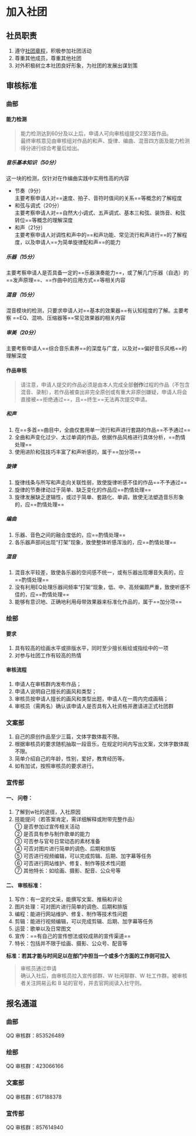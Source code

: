 # 加入社团
## 社员职责
1. 遵守[社团章程](/aboutus/regulation.md)，积极参加社团活动
2. 尊重其他成员，尊重其他社团
3. 对外积极树立本社团良好形象，为社团的发展出谋划策

## 审核标准
### 曲部
#### 能⼒检测
> 能⼒检测达到60分及以上后，申请⼈可向审核组提交2⾄3⾸作品。  
> 最终审核意⻅由审核组对作品的和声、旋律、编曲、混⾳四⽅⾯及能⼒检测得分进⾏综合考量后给出。  

##### ⾳乐基本知识（50分）
这⼀块的检测，仅针对在作编曲实践中实⽤性⾼的内容  
- 节奏（9分）  
  主要考察申请⼈对==速度、拍⼦、⾳符时值间的关系==等概念的了解程度  
- 和弦与调式（20分）  
  主要考察申请⼈对==⾃然⼤⼩调式、五声调式、基本三和弦、装饰⾳、和弦转位==等概念的理解深度  
- 和声（21分）  
  主要考察申请⼈对调性和声中的==和声功能、常⻅流⾏和声进⾏==的了解程度，以及申请⼈==为简单旋律配和声==的能⼒  

##### 乐器（15分）
主要考察申请⼈是否具备⼀定的==乐器演奏能⼒==，或了解⼏门乐器（⾃选）的==发声原理==、==作曲中的应⽤⽅式==等相关内容  

##### 混⾳（15分）
混⾳模块的检测，只要求申请⼈对==基本的效果器==有认知程度的了解。主要考察 ==EQ、混响、压缩器等==常⻅效果器的相关内容  

##### 审美（20分）
主要考察申请⼈==综合⾳乐素养==的深度与⼴度，以及对==偏好⾳乐⻛格==的理解深度  

#### 作品审核
> 请注意，申请⼈提交的作品必须是由本⼈完成全部**创作**过程的作品（不包含混⾳、录制），若作品被查出⾮完全原创或有重⼤⾮原创嫌疑，申请⼈将会直接被==拒绝通过==，且==终⽣==⽆法再次提交申请。  

##### 和声
1. 在==多⾸==曲⽬中，全曲仅套⽤单⼀流⾏和声进⾏套路的作品==不予通过==  
2. 全曲和声变化过少、太过单调的作品，依据作品⻛格进⾏具体分析，==酌情处理==  
3. 使⽤进阶和弦技巧丰富了和声听感的，属于==加分项==  

##### 旋律
1. 旋律线条与所写和声⾛向关联性弱，致使旋律听感不佳的作品==不予通过==  
2. 旋律的节奏律动过于简单、缺乏变化的作品应==酌情处理==  
3. 旋律发展缺乏逻辑性，或过于简单、套路化、单调，致使⽆法塑造⾳乐形象的，应==酌情处理==  

##### 编曲
1. 乐器、⾳⾊之间的融合度低的，应==酌情处理==  
2. 各乐器声部间出现“打架”现象，致使整体听感浑浊的，应==酌情处理==  

##### 混⾳
1. 混⾳⽔平较差，致使各乐器的空间感不统⼀，或有乐器出现爆⾳失真的，应==酌情处理==  
2. 没有利⽤EQ处理乐器间频率“打架“现象，低、中、⾼频偏颇严重，致使听感不佳的，应==酌情处理==  
3. 能够有意识地、正确地利⽤⺟带效果器来标准化作品的，属于==加分项==  

### 绘部
#### 要求
1. 具有较高的绘画水平或排版水平，同时至少擅长板绘或指绘中的一项  
2. 对参与社团工作有较高的热情  

#### 审核流程
1. 申请人在审核群内发布作品；  
2. 申请人说明自己擅长的画风和类型；  
3. 审核员按申请人擅长的画风和类型出题，申请人在一周内完成画稿；  
4. 审核员（需两名）确认该申请人是否具有入社资格并邀请进正式社团群  

### 文案部
1. 自己的原创作品至少三篇，文体字数体裁不限。  
2. 根据审核员的要求随机抽取一段音乐，在规定时间内写出文案，文体字数体裁不限。  
3. 简单介绍自己的年龄，性别，爱好，教育经历等。  
4. 如有加试，按照审核员的要求进行。  

### 宣传部
#### 一、 问卷：
  1. 了解到w社的途径，入社原因  
  2. 技能提问（若答案肯定，需详细解释或附带完整作品）  
   ① 是否参加过宣传相关活动  
   ② 是否具有参与制作歌单的能力  
   ③ 可否参与官号日常动态的素材准备  
   ④ 可否对图片进行简单的调色、后期和排版  
   ⑤ 可否进行视频编辑，可以完成剪辑、后期、加字幕等任务  
   ⑥ 可否进行网站维护、修复、制作等技术性问题  
   ⑦  其他特长：如绘画、摄影、配音、公众号等  

#### 二、 审核标准：
1. 写作：有一定的文采，能撰写文案、推稿和评论  
2. 图片处理：可对图片进行简单的调色、后期和排版  
3. 编程：能进行网站维护、修复、制作等技术性问题  
4. 剪辑：能进行视频编辑，可以完成剪辑、后期、加字幕等任务  
5. 运营：歌单以及日常图文  
6. 宣传：==有自己的宣传想法或较成熟的宣传渠道==  
7. 特长：包括并不限于绘画、摄影、公众号、配音等  

**标准：若其才能与时间足以在部门中担当一个或多个方面的工作则可拉入**

> 审核员通过申请  
> 确认入社后，由审核员拉入宣传部群、W 社闲聊群、W 社工作群。被审核者关注网易云和 B 站的官号，并去官网阅读入社守则。

## 报名通道
### 曲部
QQ 审核群：853526489  

### 绘部
QQ 审核群：423066166  

### 文案部
QQ 审核群：617188378  

### 宣传部
QQ 审核群：857614940  
